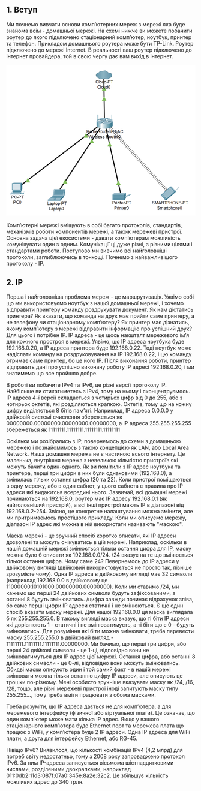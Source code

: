 ## 1. Вступ
Ми почнемо вивчати основи компʼютерних мереж з мережі яка буде знайома всім - домашньої мережі. На схемі нижче ви можете побачити роутер до якого підключено стаціонарний компʼютер, ноутбук, принтер та телефон. Прикладом домашнього роутера може бути TP-Link. Роутер підключено до мережі Internet. В реальності ваш роутер підключено до інтернет провайдера, той в свою чергу дає вам вихід в інтернет.

![Домашня мережа](https://github.com/sarin00/Course1-Intro-to-Cybersecruity/blob/main/%D1%8F%D0%94%D0%BE%D0%B4%D0%B0%D1%82%D0%BA%D0%BE%D0%B2%D1%96%20%D0%BC%D0%B0%D1%82%D0%B5%D1%80%D1%96%D0%B0%D0%BB%D0%B8/home_network.png)

Компʼютерні мережі вміщують в собі багато протоколів, стандартів, механізмів роботи компонентів мережі, а також мережеві пристрої. Основна задача цієї екосистеми - давати компʼютерам можливість комунікувати один з одним. Комунікації ці дуже різні, з різними цілями і стандартами роботи. Поступово ми вивчимо всі найголовніші протоколи, заглиблюючись в тонкощі. Почнемо з найважливішого протоколу - IP.

## 2. IP
Перша і найголовніша проблема мереж - це маршрутизація. Уявімо собі що ми використовуємо ноутбук з нашої домашньої мережі, і хочемо відправити принтеру команду роздрукувати документ. Як нам дістатись принтера? Як вказати, що команда на друк має прийти саме принтеру, а не телефону чи стаціонарному компʼютеру? Як принтер має дізнатись, якому компʼютеру з мережі відправити інформацію про успішний друк? Для цього і потрібен IP. IP адреса - це щось накшталт мережевого імʼя для кожного простроя в мережі. Уявімо, що IP адреса ноутбука буде 192.168.0.20, а IP адреса принтера буде 192.168.0.22. Тоді ноутбук може надіслати команду на роздруковування на IP 192.168.0.22, і цю команду отримає саме принтер, бо це його IP. Після виконання роботи, принтер відправить дані про успішно виконану роботу IP адресі 192.168.0.20, і ми знатимемо що все пройшло добре. 

В роботі ви побачите IPv4 та IPv6, це різні версії протоколу IP. Найбільше ви стикатиметесь з IPv4, тому на ньому і сконцентруємось. IP адреса 4-ї версії складається з чотирьох цифр від 0 до 255, або з чотирьох октетів, які розділяються крапкою. Октетів, тому що на кожну цифру виділяється 8 бітів памʼяті. Наприклад, IP адреса 0.0.0.0 у двійковій системі счислення збережеться як 00000000.00000000.00000000.00000000, а IP адреса 255.255.255.255 збережеться як 11111111.11111111.11111111.11111111

Оскільки ми розібрались з IP, повернемось до схеми з домашньою мережею і познайомимось з такою концепцією як LAN, або Local Area Network. Наша домашня мережа не є частиною всього інтернету. Це маленька, внутрішня мережа з невеликою кількістю пристроїв які можуть бачити один-одного. Як ви помітили з IP адрес ноутбука та принтера, перші три цифри в них були однаковими (192.168.0), а змінилась тільки остання цифра (20 та 22). Коли пристрої поміщаються в одну мережу, або в один сабнет, у цього сабнета є правила про IP адреси які видаютсья всередині нього. Зазвичай, всі домашні мережі починаються на 192.168.0, роутер має IP адресу 192.168.0.1 (як найголовніший пристрій), а всі інші пристрої мають IP в діапазоні від 192.168.0.2-254. Звісно, це конкретне налаштування можна змінити, але ми притримаємось простішого прикладу. Коли ми описуємо мережу, діапазон IP адрес які можна в ній використати називають "маскою". 

Маска мережі - це зручний спосіб коротко описати, які IP адреси дозволені та можуть очікуватись в цій мережі. Наприклад, оскільки в нашій домашній мережі змінюється тільки остання цифра для IP, маску можна було б описати як 192.168.0.0/24. /24 вказує на те що змінюється тільки остання цифра. Чому саме 24? Певернемось до IP адреси у двійковому вигляді (двійковий використовується не просто так, пізніше зрозумієте чому). Одна IP адреса в двійковому вигляді має 32 символи (наприклад 192.168.0.0 в двійковому це 11000000.10101000.00000000.00000000). Коли ми ставимо /24, ми кажемо що перші 24 двійкових символи будуть зафіксованими, а останні 8 будуть змінюватись. /цифра завжди починає відрахунок зліва, бо саме перші цифри IP адреси статичні і не змінюються. Є ще один спосіб вказати маску мережі. Для нашої 192.168.0.0 ця маска виглядала б як 255.255.255.0. В такому вигляді маска вказує, що ті біти IP адреси які дорівнюють 1 - статичні і не змінюватимусть, а ті біти що є 0 - будуть змінюватись. Для розуміння які біти можна змінювати, треба перевести маску 255.255.255.0 в двійковий вигляд - 11111111.11111111.11111111.00000000. Ми бачимо, що перші три цифри, або перші 24 двійкові символи - це 1-ці, відповідно вони не змінюватимуться для IP адрес цієї мережі. Остання цифра, або останні 8 двійкових символи - це 0-лі, відповідно вони можуть змінюватись. Обидві маски описують один і той самий факт - в нашій мережі змінювати можна тільки останню цифру IP адреси, але описують це трошки по-різному. Мені особисто зручніше вказувати маску як /24, /16, /28, тощо, але різні мережеві пристрої іноді запитують маску типу 255.255..., тому треба вміти працювати з обома масками. 

Треба розуміти, що IP адреса дається не для компʼютера, а для мережевого інтерфейсу (фізичної або віртуальної плати). Це означає, що один компʼютер може мати кілька IP адрес. Якщо у вашого стаціонарного компʼютера буде Ethernet порт та мережева плата що працює з WiFi, у компʼютера буде 2 IP адреси. Одна IP адреса для WiFi плати, а друга для інтерфейсу Ethernet, або RG-45.  

Нівіщо IPv6? Виявилося, що кількості комбінацій IPv4 (4,2 млрд) для потреб світу недостатньо, тому з 2008 року запроваджено протокол IPv6. За ним IP-адреса записується вісьмома шістнадцятковими числами, розділеними двокрапками, наприклад  011:0db2:11d3:087f:07a0:345e:8a2e:32c2. Це збільшує кількість можливих адрес до 340 трлн.
